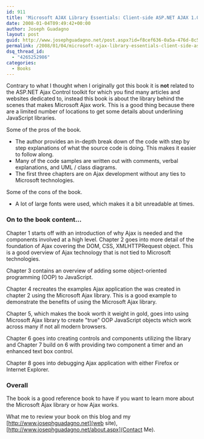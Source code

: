 ```yaml
---
id: 911
title: 'Microsoft AJAX Library Essentials: Client-side ASP.NET AJAX 1.0 Explained'
date: 2008-01-04T09:49:42+00:00
author: Joseph Guadagno
layout: post
guid: http://www.josephguadagno.net/post.aspx?id=f8cef636-0a5a-476d-8c5c-54addfeb410b
permalink: /2008/01/04/microsoft-ajax-library-essentials-client-side-asp-net-ajax-1-0-explained/
dsq_thread_id:
  - "4265252986"
categories:
  - Books
---
```

Contrary to what I thought when I originally got this book it is **not** related to the ASP.NET Ajax Control toolkit for which you find many articles and websites dedicated to, instead this book is about the library behind the scenes that makes Microsoft Ajax work.  This is a good thing because there are a limited number of locations to get some details about underlining JavaScript libraries.

Some of the pros of the book.

* The author provides an in-depth break down of the code with step by step explanations of what the source code is doing.  This makes it easier to follow along.
* Many of the code samples are written out with comments, verbal explanations, and UML / class diagrams.
* The first three chapters are on Ajax development without any ties to Microsoft technologies.

Some of the cons of the book.

* A lot of large fonts were used, which makes it a bit unreadable at times.

### On to the book content...

Chapter 1 starts off with an introduction of why Ajax is needed and the components involved at a high level.  Chapter 2 goes into more detail of the foundation of Ajax covering the DOM, CSS, XMLHTTPRequest object.  This is a good overview of Ajax technology that is not tied to Microsoft technologies. 

Chapter 3 contains an overview of adding some object-oriented programming (OOP) to JavaScript.

Chapter 4 recreates the examples Ajax application the was created in chapter 2 using the Microsoft Ajax library.  This is a good example to demonstrate the benefits of using the Microsoft Ajax library.

Chapter 5, which makes the book worth it weight in gold, goes into using Microsoft Ajax library to create "true" OOP JavaScript objects which work across many if not all modern browsers.

Chapter 6 goes into creating controls and components utilizing the library and Chapter 7 build on 6 with providing two component a timer and an enhanced text box control.

Chapter 8 goes into debugging Ajax application with either Firefox or Internet Explorer.

### Overall

The book is a good reference book to have if you want to learn more about the Microsoft Ajax library or how Ajax works.

What me to review your book on this blog and my [http://www.josephguadagno.net](web site), [http://www.josephguadagno.net/about.aspx](Contact Me).